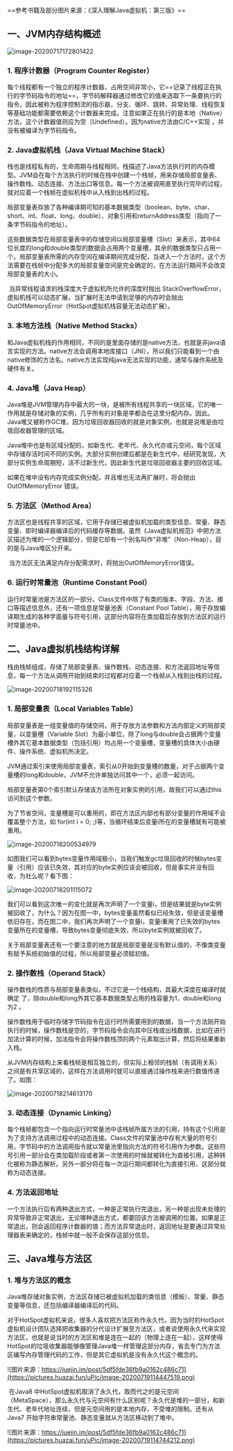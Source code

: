 ==参考书籍及部分图片来源：《深入理解Java虚拟机：第三版》==

## 一、JVM内存结构概述

![image-20200717172801422](https://pictures.huazai.fun/uPic/image-20200717172801422.png)



### 1. 程序计数器（Program Counter Register）

​		每个线程都有一个独立的程序计数器，占用空间非常小，它==记录了线程正在执行的字节码指令的地址==，字节码解释器通过修改它的值来选取下一条要执行的指令，因此被称为程序控制流的指示器，分支、循环、跳转、异常处理、线程恢复等基础功能都需要依赖这个计数器来完成。注意如果正在执行的是本地（Native）方法，这个计数器值则应为空（Undefined）。因为native方法由C/C++实现 ，并没有被编译为字节码指令。



### 2. Java虚拟机栈（Java Virtual Machine Stack）

​		栈也是线程私有的，生命周期与线程相同，栈描述了Java方法执行时的内存模型。JVM会在每个方法执行的时候在栈中创建一个栈帧，用来存储局部变量表、操作数栈、动态连接、方法出口等信息。每一个方法被调用直至执行完毕的过程，就对应着一个栈帧在虚拟机栈中从入栈到出栈的过程。

​		局部变量表存放了各种编译期可知的基本数据类型（boolean、byte、char、short、int、float、long、double）、对象引用和returnAddress类型（指向了一条字节码指令的地址）。

​		这些数据类型在局部变量表中的存储空间以局部变量槽（Slot）来表示，其中64位长度的long和double类型的数据会占用两个变量槽，其余的数据类型只占用一个。局部变量表所需的内存空间在编译期间完成分配，当进入一个方法时，这个方法需要在栈帧中分配多大的局部变量空间是完全确定的，在方法运行期间不会改变局部变量表的大小。

​		当异常线程请求的栈深度大于虚拟机所允许的深度时抛出 StackOverflowError，虚拟机栈可以动态扩展，当扩展时无法申请到足够的内存时会抛出OutOfMemoryError（HotSpot虚拟机栈容量无法动态扩展）。



### 3. 本地方法栈（Native Method Stacks）

​		和Java虚拟机栈的作用相同，不同的是里面存储的是native方法，也就是非java语言实现的方法。native方法会调用本地库接口（JNI），所以我们只能看到一个由native修饰的方法名。native方法实现纯java无法实现的功能，通常与操作系统及硬件有关。



### 4. Java堆（Java Heap）

​		Java堆是JVM管理内存中最大的一块，是被所有线程共享的一块区域，它的唯一作用就是存储对象的实例，几乎所有的对象是李都会在这里分配内存。因此。Java堆又被称作GC堆，因为垃圾回收器回收的就是对象实例，也就是说堆是由垃圾回收器管理的区域。

​		Java堆中也是有区域分配的，如新生代、老年代、永久代亦或元空间，每个区域中存储存活时间不同的实例。大部分实例创建后都是在新生代中，经研究发现，大部分实例生命周期短，活不过新生代，因此新生代是垃圾回收器主要的回收区域。

​		如果在堆中没有内存完成实例分配，并且堆也无法再扩展时，将会抛出OutOfMemoryError 错误。



### 5. 方法区（Method Area）

​		方法区也是线程共享的区域，它用于存储已被虚拟机加载的类型信息、常量、静态变量、即时编译器编译后的代码缓存等数据。虽然《Java虚拟机规范》中把方法区描述为堆的一个逻辑部分，但是它却有一个别名叫作“非堆”（Non-Heap），目的是与Java堆区分开来。

​		当方法区无法满足内存分配需求时，将抛出OutOfMemoryError错误。



### 6. 运行时常量池（Runtime Constant Pool）

​		运行时常量池是方法区的一部分。Class文件中除了有类的版本、字段、方法、接口等描述信息外，还有一项信息是常量池表（Constant Pool Table），用于存放编译期生成的各种字面量与符号引用，这部分内容将在类加载后存放到方法区的运行时常量池中。



## 二、Java虚拟机栈结构详解

​		栈由栈帧组成，存储了局部变量表、操作数栈、动态连接、和方法返回地址等信息，每一个方法从调用开始到结束的过程都对应着一个栈帧从入栈到出栈的过程。

![image-20200718192115326](https://pictures.huazai.fun/uPic/image-20200718192115326.png)



### 1. 局部变量表（Local Variables Table）

​		局部变量表是一组变量值的存储空间，用于存放方法参数和方法内部定义的局部变量，以变量槽（Variable Slot）为最小单位，除了long与double会占据两个变量槽外其它基本数据类型（包括引用）均占用一个变量槽，变量槽的具体大小由硬件、操作系统、虚拟机所决定。

​		JVM通过索引来使用局部变量表，索引从0开始到变量槽的数量，对于占据两个变量槽的long和double，JVM不允许单独访问其中一个，必须一起访问。

​		局部变量表第0个索引默认存储该方法所在对象实例的引用，故我们可以通过this访问到这个参数。

​		为了节省空间，变量槽是可以重用的，即在方法区内部也有部分变量的作用域不会覆盖整个方法，如 for(int i = 0; ;)等，当循环结束后变量i所在的变量槽就有可能被重用。

![image-20200718200534979](https://pictures.huazai.fun/uPic/image-20200718200534979.png)

​		如图我们可以看到bytes变量作用域极小，当我们触发gc垃圾回收的时候bytes变量（引用）应该已失效，其对应的byte实例应该会被回收，但是事实并没有回收，为社么呢？看下图：

![image-20200718201115072](https://pictures.huazai.fun/uPic/image-20200718201115072.png)

​		我们可以看到这次唯一的变化就是再次声明了一个变量i，但是结果就是byte实例被回收了，为什么？因为在图一中，bytes变量虽然看似已经失效，但是该变量槽依旧存在，而在图二中，我们再次声明了一个变量i，变量i重用了已失效的bytes变量所在的变量槽，导致bytes变量彻底失效，所以byte实例就被回收了。

​		关于局部变量表还有一个要注意的地方就是局部变量是没有默认值的，不像类变量有赋予系统初始值的过程，所以局部变量必须赋初值。



### 2. 操作数栈（Operand Stack）

​		操作数栈的性质与局部变量表类似，不过它是一个栈结构，其最大深度在编译时就确定 了，除double和long外其它基本数据类型占用的栈容量为1，double和long为2 。

​		操作数栈用于临时存储字节码指令在运行时所需要用到的数据，当一个方法刚开始执行的时候，操作数栈是空的，字节码指令会向其中压栈或出栈数据，比如在进行加法计算的时候，加法指令会将操作数栈顶的两个元素取出计算，然后将结果重新入栈。

​		从JVM内存结构上来看栈帧是相互独立的，但实际上相邻的栈帧（有调用关系）之间是有共享区域的，这样在方法调用时就可以直接通过操作栈来进行数值传递了。如图：

![image-20200718214613170](https://pictures.huazai.fun/uPic/image-20200718214613170.png)



### 3. 动态连接（Dynamic Linking）

​		每个栈帧都包含一个指向运行时常量池中该栈帧所属方法的引用，持有这个引用是为了支持方法调用过程中的动态连接。Class文件的常量池中存有大量的符号引用，字节码中的方法调用指令就以常量池里指向方法的符号引用作为参数。这些符号引用一部分会在类加载阶段或者第一次使用的时候就被转化为直接引用，这种转化被称为静态解析。另外一部分将在每一次运行期间都转化为直接引用，这部分就称为动态连接。



### 4. 方法返回地址

​		一个方法执行后有两种退出方式，一种是正常执行完退出，另一种是出现未处理的异常导致非正常退出，无论哪种退出方式，都要回该方法被调用的位置。如果是正常退出，则会返回程序计数器的值；而方法异常退出时，返回地址是要通过异常处理器表来确定的，栈帧中就一般不会保存这部分信息。





## 三、Java堆与方法区

### 1. 堆与方法区的概念		

​		Java堆存储对象实例，方法区存储已被虚拟机加载的类信息（模板）、常量、静态变量等信息，还包括编译器编译后的代码。

​		对于HotSpot虚拟机来说，很多人喜欢把方法区称作永久代，因为当时的HotSpot虚拟机设计团队选择把收集器的分代设计扩展至方法区，或者说使用永久代来实现方法区，也就是说当时的方法区和堆是连在一起的（物理上连在一起），这样使得HotSpot的垃圾收集器能够像管理Java堆一样管理这部分内存，省去专门为方法区编写内存管理代码的工作，但是其它虚拟机是没有永久代这个概念的。

![图片来源：https://juejin.im/post/5df5fde36fb9a0162c486c71](https://pictures.huazai.fun/uPic/image-20200719114447519.png)

​		在Java8 中HotSpot虚拟机取消了永久代，取而代之的是元空间（MetaSpace），那么永久代与元空间有什么区别呢？永久代是堆的一部分，和新生代、老年代地址连续，但是元空间用的是本地内存，不受堆的限制。还有从Java7 开始字符串常量池、静态变量就从方法区移动到了堆中。

![图片来源：https://juejin.im/post/5df5fde36fb9a0162c486c71](https://pictures.huazai.fun/uPic/image-20200719114744212.png)

